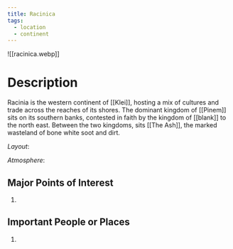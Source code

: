 ```yaml
---
title: Racinica
tags:
  - location
  - continent
---
```

![[racinica.webp]]
# Description
Racinia is the western continent of [[Klei]], hosting a mix of cultures and trade across the reaches of its shores. The dominant kingdom of [[Pinem]] sits on its southern banks, contested in faith by the kingdom of [[blank]] to the north east. Between the two kingdoms, sits [[The Ash]], the marked wasteland of bone white soot and dirt. 

_Layout_: 

_Atmosphere_: 

## Major Points of Interest

1. 

## Important People or Places

1.  